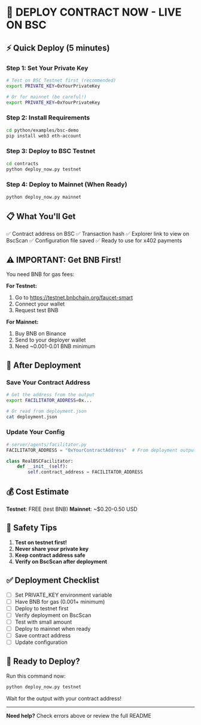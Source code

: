 # 🚀 DEPLOY CONTRACT NOW - LIVE ON BSC

## ⚡ Quick Deploy (5 minutes)

### Step 1: Set Your Private Key

```bash
# Test on BSC Testnet first (recommended)
export PRIVATE_KEY=0xYourPrivateKey

# Or for mainnet (be careful!)
export PRIVATE_KEY=0xYourPrivateKey
```

### Step 2: Install Requirements

```bash
cd python/examples/bsc-demo
pip install web3 eth-account
```

### Step 3: Deploy to BSC Testnet

```bash
cd contracts
python deploy_now.py testnet
```

### Step 4: Deploy to Mainnet (When Ready)

```bash
python deploy_now.py mainnet
```

## 📋 What You'll Get

✅ Contract address on BSC
✅ Transaction hash
✅ Explorer link to view on BscScan
✅ Configuration file saved
✅ Ready to use for x402 payments

## ⚠️ IMPORTANT: Get BNB First!

You need BNB for gas fees:

**For Testnet:**
1. Go to https://testnet.bnbchain.org/faucet-smart
2. Connect your wallet
3. Request test BNB

**For Mainnet:**
1. Buy BNB on Binance
2. Send to your deployer wallet
3. Need ~0.001-0.01 BNB minimum

## 🎯 After Deployment

### Save Your Contract Address

```bash
# Get the address from the output
export FACILITATOR_ADDRESS=0x...

# Or read from deployment.json
cat deployment.json
```

### Update Your Config

```python
# server/agents/facilitator.py
FACILITATOR_ADDRESS = "0xYourContractAddress"  # From deployment output

class RealBSCFacilitator:
    def __init__(self):
        self.contract_address = FACILITATOR_ADDRESS
```

## 💰 Cost Estimate

**Testnet**: FREE (test BNB)
**Mainnet**: ~$0.20-0.50 USD

## 🚨 Safety Tips

1. **Test on testnet first!**
2. **Never share your private key**
3. **Keep contract address safe**
4. **Verify on BscScan after deployment**

## ✅ Deployment Checklist

- [ ] Set PRIVATE_KEY environment variable
- [ ] Have BNB for gas (0.001+ minimum)
- [ ] Deploy to testnet first
- [ ] Verify deployment on BscScan
- [ ] Test with small amount
- [ ] Deploy to mainnet when ready
- [ ] Save contract address
- [ ] Update configuration

## 🎉 Ready to Deploy?

Run this command now:

```bash
python deploy_now.py testnet
```

Wait for the output with your contract address!

---

**Need help?** Check errors above or review the full README
